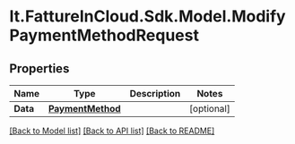 # It.FattureInCloud.Sdk.Model.ModifyPaymentMethodRequest

## Properties

Name | Type | Description | Notes
------------ | ------------- | ------------- | -------------
**Data** | [**PaymentMethod**](PaymentMethod.md) |  | [optional] 

[[Back to Model list]](../../README.md#documentation-for-models) [[Back to API list]](../../README.md#documentation-for-api-endpoints) [[Back to README]](../../README.md)

